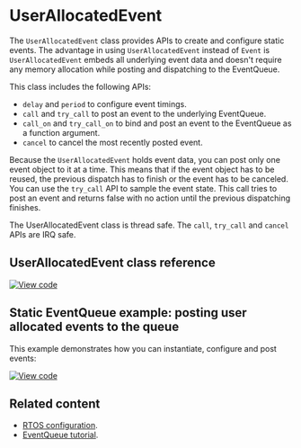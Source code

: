 # UserAllocatedEvent

The `UserAllocatedEvent` class provides APIs to create and configure static events. The advantage in using `UserAllocatedEvent` instead of `Event` is `UserAllocatedEvent` embeds all underlying event data and doesn't require any memory allocation while posting and dispatching to the EventQueue.

This class includes the following APIs:

- `delay` and `period` to configure event timings.
- `call` and `try_call` to post an event to the underlying EventQueue.
- `call_on` and `try_call_on` to bind and post an event to the EventQueue as a function argument.
- `cancel` to cancel the most recently posted event.

Because the `UserAllocatedEvent` holds event data, you can post only one event object to it at a time. This means that if the event object has to be reused, the previous dispatch has to finish or the event has to be canceled. You can use the `try_call` API to sample the event state. This call tries to post an event and returns false with no action until the previous dispatching finishes.

The UserAllocatedEvent class is thread safe. The `call`, `try_call` and `cancel` APIs are IRQ safe.

## UserAllocatedEvent class reference

[![View code](https://www.mbed.com/embed/?type=library)](https://os.mbed.com/docs/mbed-os/v6.13/mbed-os-api-doxy/classevents_1_1_user_allocated_event.html)

## Static EventQueue example: posting user allocated events to the queue

This example demonstrates how you can instantiate, configure and post events:

[![View code](https://www.mbed.com/embed/?url=https://github.com/ARMmbed/mbed-os-snippet-UserAllocatedEvent_ex_1/tree/v6.13)](https://github.com/ARMmbed/mbed-os-snippet-UserAllocatedEvent_ex_1/blobl/v6.13/main.cpp)

## Related content

- [RTOS configuration](../apis/scheduling-options-and-config.html).
- [EventQueue tutorial](../apis/scheduling-tutorials.html).
